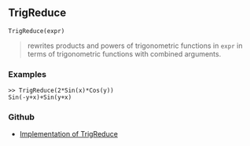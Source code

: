 ## TrigReduce

```
TrigReduce(expr)
```

> rewrites products and powers of trigonometric functions in `expr` in terms of trigonometric functions with combined arguments.
 
### Examples

```
>> TrigReduce(2*Sin(x)*Cos(y))
Sin(-y+x)+Sin(y+x)
```

### Github

* [Implementation of TrigReduce](https://github.com/axkr/symja_android_library/blob/master/symja_android_library/matheclipse-core/src/main/java/org/matheclipse/core/reflection/system/TrigReduce.java#L54) 
